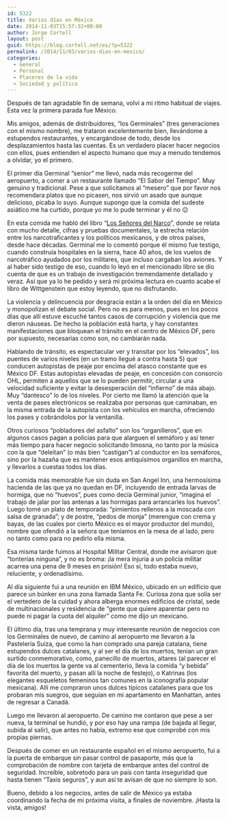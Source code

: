 ```yaml
---
id: 5322
title: Varios días en México
date: 2014-11-03T15:57:32+00:00
author: Jorge Cortell
layout: post
guid: https://blog.cortell.net/es/?p=5322
permalink: /2014/11/03/varios-dias-en-mexico/
categories:
  - General
  - Personal
  - Placeres de la vida
  - Sociedad y polí­tica
---
```

Después de tan agradable fin de semana, volví a mi ritmo habitual de viajes. Esta vez la primera parada fue México.

Mis amigos, además de distribuidores, “los Germinales” (tres generaciones con el mismo nombre), me trataron excelentemente bien, llevándome a estupendos restaurantes, y encargándose de todo, desde los desplazamientos hasta las cuentas. Es un verdadero placer hacer negocios con ellos, pues entienden el aspecto humano que muy a menudo tendemos a olvidar, yo el primero.

El primer día Germinal “senior” me llevó, nada más recogerme del aeropuerto, a comer a un restaurante llamado “El Sabor del Tiempo”. Muy genuino y tradicional. Pese a que solicitamos al “mesero” que por favor nos recomendara platos que no picasen, nos sirvió un asado que aunque delicioso, picaba lo suyo. Aunque supongo que la comida del sudeste asiático me ha curtido, porque yo me lo pude terminar y él no 😉

En esta comida me habló del libro “<a title="https://www.amazon.com/Los-se%C3%B1ores-narco-Spanish-Edition-ebook/dp/B007TID1RK" href="https://www.amazon.com/Los-se%C3%B1ores-narco-Spanish-Edition-ebook/dp/B007TID1RK" target="_blank">Los Señores del Narco</a>”, donde se relata con mucho detalle, cifras y pruebas documentales, la estrecha relación entre los narcotraficantes y los políticos mexicanos, y de otros países, desde hace décadas. Germinal me lo comentó porque él mismo fue testigo, cuando construía hospitales en la sierra, hace 40 años, de los vuelos de narcotráfico ayudados por los militares, que incluso cargaban los aviones. Y al haber sido testigo de eso, cuando lo leyó en el mencionado libro se dio cuenta de que es un trabajo de investigación tremendamente detallado y veraz. Así que ya lo he pedido y será mi próxima lectura en cuanto acabe el libro de Wittgenstein que estoy leyendo, que no disfrutando.

La violencia y delincuencia por desgracia están a la orden del día en México y monopolizan el debate social. Pero no es para menos, pues en los pocos días que allí estuve escuché tantos casos de corrupción y violencia que me dieron náuseas. De hecho la población está harta, y hay constantes manifestaciones que bloquean el tránsito en el centro de México DF, pero por supuesto, necesarias como son, no cambiarán nada.

Hablando de tránsito, es espectacular ver y transitar por los “elevados”, los puentes de varios niveles (en un tramo llegué a contra hasta 5) que conducen autopistas de peaje por encima del atasco constante que es México DF. Estas autopistas elevadas de peaje, en concesión con consorcio OHL, permiten a aquellos que se lo pueden permitir, circular a una velocidad suficiente y evitar la desesperación del “infierno” de más abajo. Muy “dantesco” lo de los niveles. Por cierto me llamó la atención que la venta de pases electrónicos se realizaba por personas que caminaban, en la misma entrada de la autopista con los vehículos en marcha, ofreciendo los pases y cobrándolos por la ventanilla.

Otros curiosos “pobladores del asfalto” son los “organilleros”, que en algunos casos pagan a policías para que alarguen el semáforo y así tener más tiempo para hacer negocio solicitando limosna, no tanto por la música con la que “deleitan” (o más bien “castigan”) al conductor en los semáforos, sino por la hazaña que es mantener esos antiquísimos organillos en marcha, y llevarlos a cuestas todos los días.

La comida más memorable fue sin duda en San Angel Inn, una hermosísima hacienda de las que ya no quedan en DF, incluyendo de entrada larvas de hormiga, que no “huevos”, pues como decía Germinal junior, “imagina el trabajo de jalar por las antenas a las hormigas para arrancarles los huevos”. Luego tomé un plato de temporada: “pimientos rellenos a la moscada con salsa de granada”; y de postre, “pedos de monja” (merengue con crema y bayas, de las cuales por cierto México es el mayor productor del mundo), nombre que ofendió a la señora que teníamos en la mesa de al lado, pero no tanto como para no pedirlo ella misma.

Esa misma tarde fuimos al Hospital Militar Central, donde me avisaron que “tonterías ninguna”, y no es broma: ¡la mera injuria a un policía militar acarrea una pena de 9 meses en prisión! Eso sí, todo estaba nuevo, reluciente, y ordenadísimo.

Al día siguiente fui a una reunión en IBM México, ubicado en un edificio que parece un búnker en una zona llamada Santa Fe. Curiosa zona que solía ser el vertedero de la cuidad y ahora alberga enormes edificios de cristal, sede de multinacionales y residencia de “gente que quiere aparentar pero no puede ni pagar la cuota del alquiler” como me dijo un mexicano.

El último día, tras una temprana y muy interesante reunión de negocios con los Germinales de nuevo, de camino al aeropuerto me llevaron a la Pastelería Suiza, que como la han comprado una pareja catalana, tiene estupendos dulces catalanes, y al ser el día de los muertos, tenían un gran surtido conmemorativo, como, panecillo de muertos, altares (al parecer el día de los muertos la gente va al cementerio, lleva la comida “y bebida” favorita del muerto, y pasan allí la noche de festejo), o Katrinas (los elegantes esqueletos femeninos tan comunes en la iconografía popular mexicana). Allí me compraron unos dulces típicos catalanes para que los probaran mis suegros, que seguían en mi apartamento en Manhattan, antes de regresar a Canadá.

Luego me llevaron al aeropuerto. De camino me contaron que pese a ser nueva, la terminal se hundió, y por eso hay una rampa (de bajada al llegar, subida al salir), que antes no había, extremo ese que comprobé con mis propias piernas.

Después de comer en un restaurante español en el mismo aeropuerto, fui a la puerta de embarque sin pasar control de pasaporte, más que la comprobación de nombre con tarjeta de embarque antes del control de seguridad. Increíble, sobretodo para un país con tanta inseguridad que hasta tienen “Taxis seguros”, y aun así te avisan de que no siempre lo son.

Bueno, debido a los negocios, antes de salir de México ya estaba coordinando la fecha de mi próxima visita, a finales de noviembre. ¡Hasta la vista, amigos!